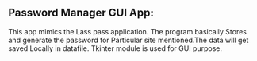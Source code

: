 ## Password Manager GUI App:
 This app mimics the Lass pass application. The program basically
 Stores and generate the password for Particular site mentioned.The data will get saved Locally in datafile. Tkinter module  is used for GUI purpose.
